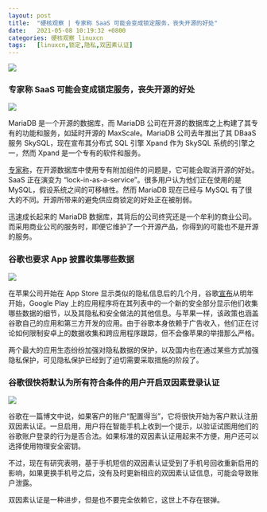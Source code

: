```yaml
---
layout: post
title:	"硬核观察 | 专家称 SaaS 可能会变成锁定服务，丧失开源的好处"
date:	2021-05-08 10:19:32 +0800 
categories:	硬核观察 linuxcn 
tags:	[linuxcn,锁定,隐私,双因素认证]
---
```



![](/Asserts/Images//attachment/album/202105/08/101828mkk0u34s5czd4cbk.jpg)


### 专家称 SaaS 可能会变成锁定服务，丧失开源的好处


![](/Asserts/Images//attachment/album/202105/08/101841b0vqb5v40bfg4w4e.jpg)


MariaDB 是一个开源的数据库，而 MariaDB 公司在开源的数据库之上构建了其专有的功能和服务，如延时开源的 MaxScale。MariaDB 公司去年推出了其 DBaaS 服务 SkySQL，现在宣布其分布式 SQL 引擎 Xpand 作为 SkySQL 系统的引擎之一，然而 Xpand 是一个专有的软件和服务。


[专家称](https://www.theregister.com/2021/05/07/mariadb_xpand/)，在开源数据库中使用专有附加组件的问题是，它可能会取消开源的好处。SaaS 正在演变为 “lock-in-as-a-service”。很多用户认为他们正在使用的是 MySQL，假设系统之间的可移植性。然而 MariaDB 现在已经与 MySQL 有了很大的不同。开源所带来的避免供应商锁定的好处正在被削弱。


迅速成长起来的 MariaDB 数据库，其背后的公司终究还是一个牟利的商业公司。而采用商业公司的服务时，即便它维护了一个开源产品，你得到的可能也不是开源的服务。


### 谷歌也要求 App 披露收集哪些数据


![](/Asserts/Images//attachment/album/202105/08/101859l7ooat2yot6tja76.jpg)


在苹果公司开始在 App Store 显示类似的隐私信息后的几个月，谷歌[宣布](https://www.theverge.com/2021/5/6/22422894/google-play-app-privacy-info-apple-app-store-labels)从明年开始，Google Play 上的应用程序将在其列表中的一个新的安全部分显示他们收集哪些数据的细节，以及其隐私和安全做法的其他信息。与苹果一样，该政策也涵盖谷歌自己的应用和第三方开发的应用。由于谷歌本身依赖于广告收入，他们正在讨论如何限制安卓上的数据收集和跨应用程序跟踪，但不会像苹果的举措那么严格。


两个最大的应用生态纷纷加强对隐私数据的保护，以及国内也在通过某些方式加强隐私保护，可见隐私保护已经到了迫切需要采取措施的阶段了。


### 谷歌很快将默认为所有符合条件的用户开启双因素登录认证


![](/Asserts/Images//attachment/album/202105/08/101914x35o3rb7uu3ar7x5.jpg)


谷歌在一篇博文中说，如果客户的账户“配置得当”，它将很快开始为客户默认注册双因素认证。一旦启用，用户将在智能手机上收到一个提示，以验证试图用他们的谷歌账户登录的行为是否合法。如果标准的双因素认证用起来不方便，用户还可以选择使用物理安全密钥。


不过，现在有研究表明，基于手机短信的双因素认证受到了手机号回收重新启用的影响，如果更换手机号之后，没有及时更新相应的双因素认证信息，可能会导致账户泄露。


双因素认证是一种进步，但是也不要完全依赖它，这世上不存在银弹。
